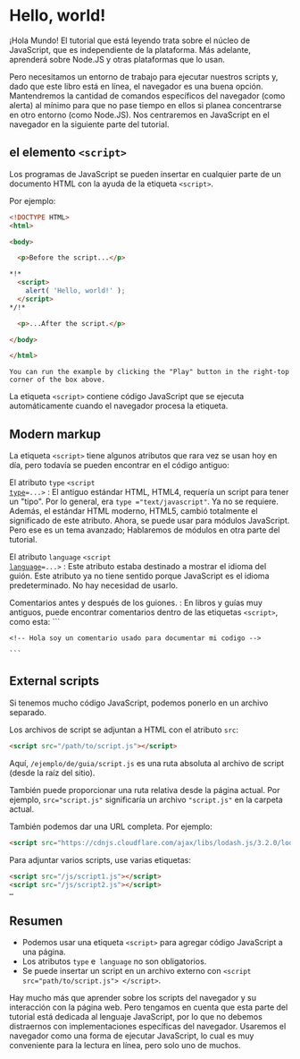 # Hello, world!

¡Hola Mundo!
El tutorial que está leyendo trata sobre el núcleo de JavaScript, que es independiente de la plataforma. Más adelante, aprenderá sobre Node.JS y otras plataformas que lo usan.

Pero necesitamos un entorno de trabajo para ejecutar nuestros scripts y, dado que este libro está en línea, el navegador es una buena opción. Mantendremos la cantidad de comandos específicos del navegador (como alerta) al mínimo para que no pase tiempo en ellos si planea concentrarse en otro entorno (como Node.JS). Nos centraremos en JavaScript en el navegador en la siguiente parte del tutorial.

## el elemento `<script>`

Los programas de JavaScript se pueden insertar en cualquier parte de un documento HTML con la ayuda de la etiqueta `<script>`.

Por ejemplo:

```html run height=100
<!DOCTYPE HTML>
<html>

<body>

  <p>Before the script...</p>

*!*
  <script>
    alert( 'Hello, world!' );
  </script>
*/!*

  <p>...After the script.</p>

</body>

</html>
```

```online
You can run the example by clicking the "Play" button in the right-top corner of the box above.
```

La etiqueta `<script>` contiene código JavaScript que se ejecuta automáticamente cuando el navegador procesa la etiqueta.

## Modern markup

La etiqueta `<script>` tiene algunos atributos que rara vez se usan hoy en día, pero todavía se pueden encontrar en el código antiguo:

El atributo `type`  <code>&lt;script <u>type</u>=...&gt;</code>
: El antiguo estándar HTML, HTML4, requería un script para tener un "tipo". Por lo general, era `type ="text/javascript"`. Ya no se requiere. Además, el estándar HTML moderno, HTML5, cambió totalmente el significado de este atributo. Ahora, se puede usar para módulos JavaScript. Pero ese es un tema avanzado; Hablaremos de módulos en otra parte del tutorial.

El atributo `language` <code>&lt;script <u>language</u>=...&gt;</code>
: Este atributo estaba destinado a mostrar el idioma del guión. Este atributo ya no tiene sentido porque JavaScript es el idioma predeterminado. No hay necesidad de usarlo.

Comentarios antes y después de los guiones.
: En libros y guías muy antiguos, puede encontrar comentarios dentro de las etiquetas `<script>`, como esta:
    ```
    
    <!-- Hola soy un comentario usado para documentar mi codigo -->
    
    ```


## External scripts

Si tenemos mucho código JavaScript, podemos ponerlo en un archivo separado.

Los archivos de script se adjuntan a HTML con el atributo `src`:

```html
<script src="/path/to/script.js"></script>
```


Aquí, `/ejemplo/de/guia/script.js` es una ruta absoluta al archivo de script (desde la raíz del sitio).

También puede proporcionar una ruta relativa desde la página actual. Por ejemplo, `src="script.js"` significaría un archivo `"script.js"` en la carpeta actual.

También podemos dar una URL completa. Por ejemplo:

```html
<script src="https://cdnjs.cloudflare.com/ajax/libs/lodash.js/3.2.0/lodash.js"></script>
```

Para adjuntar varios scripts, use varias etiquetas:

```html
<script src="/js/script1.js"></script>
<script src="/js/script2.js"></script>
…
```

## Resumen

- Podemos usar una etiqueta `<script>` para agregar código JavaScript a una página.
- Los atributos `type` e` language` no son obligatorios.
- Se puede insertar un script en un archivo externo con `<script src="path/to/script.js"> </script>`.


Hay mucho más que aprender sobre los scripts del navegador y su interacción con la página web. Pero tengamos en cuenta que esta parte del tutorial está dedicada al lenguaje JavaScript, por lo que no debemos distraernos con implementaciones específicas del navegador. Usaremos el navegador como una forma de ejecutar JavaScript, lo cual es muy conveniente para la lectura en línea, pero solo uno de muchos.